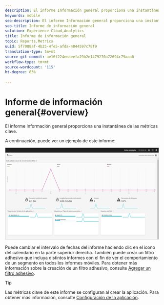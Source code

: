 ```yaml
---
description: El informe Información general proporciona una instantánea de las métricas clave.
keywords: mobile
seo-description: El informe Información general proporciona una instantánea de las métricas clave.
seo-title: Informe de información general
solution: Experience Cloud,Analytics
title: Informe de información general
topic: Reports,Metrics
uuid: 5f7088af-4b25-4fe5-afda-4844597c78f9
translation-type: tm+mt
source-git-commit: ae16f224eeaeefa29b2e1479270a72694c79aaa0
workflow-type: tm+mt
source-wordcount: '115'
ht-degree: 83%

---
```



# Informe de información general{#overview}

El informe Información general proporciona una instantánea de las métricas clave.

A continuación, puede ver un ejemplo de este informe:

![](assets/report_usage_overview.png)

Puede cambiar el intervalo de fechas del informe haciendo clic en el icono del calendario en la parte superior derecha. También puede crear un filtro adhesivo que incluya distintos informes con el fin de ver el comportamiento de un segmento en todos los informes móviles. Para obtener más información sobre la creación de un filtro adhesivo, consulte [Agregar un filtro adhesivo](/help/using/usage/reports-customize/t-sticky-filter.md).

>[!TIP]
>
>Las métricas clave de este informe se configuran al crear la aplicación. Para obtener más información, consulte [Configuración de la aplicación](/help/using/c-manage-app-settings/c-mob-confg-app/c-mob-confg-app.md).

